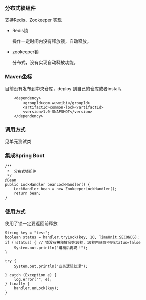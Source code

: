 ### 分布式锁组件
 
 支持Redis、Zookeeper 实现
 
- Redis锁
 
    操作一定时间内没有释放锁，自动释放。

- zookeeper锁

    分布式，没有实现自动释放功能。

### Maven坐标

目前没有发布到中央仓库，deploy 到自己的仓库或者install。



```
    <dependency>
        <groupId>com.wuweibi</groupId>
        <artifactId>common-lock</artifactId>
        <version>1.0-SNAPSHOT</version>
    </dependency>
```


### 调用方式

见单元测试类

### 集成Spring Boot

```
/**
 *  分布式锁组件
 */
@Bean
public LockHandler beanLockHandler() {
    LockHandler bean = new ZookeeperLockHandler();
    return bean;
}
```


### 使用方式

使用了锁一定要返回前释放

```
String key = "test";
boolean status = handler.tryLock(key, 10, TimeUnit.SECONDS);
if (!status) { // 锁没有被释放会等10秒，10秒内获取不到status=false
    System.out.println("请稍后再说！");
}

try {
    System.out.println("业务逻辑处理");
    
} catch (Exception e) {
    log.error("", e);
} finally {
    handler.unLock(key);
}
```
